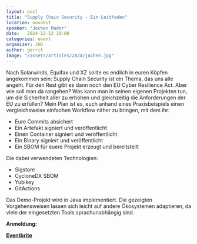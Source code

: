 ```yaml
---
layout: post
title: "Supply Chain Security - Ein Leitfaden"
location: novobit
speaker: "Jochen Mader"
date:   2024-12-12 19:00
categories: event
organizer: JUG
author: gerrit
image: "/assets/articles/2024/jochen.jpg"
---
```

Nach Solarwinds, Equifax und XZ sollte es endlich in euren Köpfen angekommen sein: Supply Chain Security ist ein Thema, das uns alle angeht.
Für den Rest gibt es dann noch den EU Cyber Resilience Act.
Aber wie soll man da rangehen?
Was kann man in seinen eigenen Projekten tun, um die Sicherheit aller zu erhöhen und gleichzeitig die Anforderungen der EU zu erfüllen?
Mein Plan ist es, euch anhand eines Praxisbeispiels einen vergleichsweise einfachen Workflow näher zu bringen, mit dem ihr:
- Eure Commits absichert
- Ein Artefakt signiert und veröffentlicht
- Einen Container signiert und veröffentlicht
- Ein Binary signiert und veröffentlicht
- Ein SBOM für euere Projekt erzeugt und bereitstellt

Die dabei verwendeten Technologien:
- Sigstore
- CycloneDX SBOM
- Yubikey
- GitActions

Das Demo-Projekt wird in Java implementiert.
Die gezeigten Vorgehensweisen lassen sich leicht auf andere Ökosystemen adaptieren, da viele der eingesetzten Tools sprachunabhängig sind.

**Anmeldung:**

[**Eventbrite**](https://www.eventbrite.de/e/supply-chain-security-ein-leitfaden-tickets-1095090578399?aff=oddtdtcreator)

